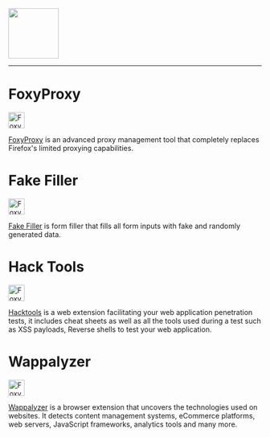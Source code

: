 <picture>
    <source height="100px" srcset="https://user-images.githubusercontent.com/22857002/173634280-09e60055-f091-4ec2-8ac3-ee9f7553af86.svg#gh-dark-mode-only" media="(prefers-color-scheme: dark)">
    <img height="100px" src="https://user-images.githubusercontent.com/28403617/172729627-7ff8e230-a668-4e57-b7db-7ec9c809ebfd.svg#gh-light-mode-only">
</picture>

---

# FoxyProxy
<img width="32px" height="auto" alt='FoxyProxy' src='https://addons.mozilla.org/user-media/addon_icons/2/2464-64.png'>

[FoxyProxy](https://addons.mozilla.org/en-US/firefox/addon/foxyproxy-standard/) is an advanced proxy management tool that completely replaces Firefox's limited proxying capabilities.

# Fake Filler
<img width="32px" height="auto" alt='FoxyProxy' src='https://addons.mozilla.org/user-media/addon_icons/752/752600-64.png'>

[Fake Filler](https://addons.mozilla.org/en-US/firefox/addon/fake-filler/) is form filler that fills all form inputs  with fake and randomly generated data.

# Hack Tools
<img width="32px" height="auto" alt='FoxyProxy' src='https://addons.mozilla.org/user-media/addon_icons/2649/2649669-64.png'>

[Hacktools](https://addons.mozilla.org/en-US/firefox/addon/hacktools/) is a web extension facilitating your web application penetration tests, it includes cheat sheets as well as all the tools used during a test such as XSS payloads, Reverse shells to test your web application.

# Wappalyzer
<img width="32px" height="auto" alt='FoxyProxy' src='https://addons.mozilla.org/user-media/addon_icons/10/10229-64.png'>

[Wappalyzer](https://addons.mozilla.org/fr/firefox/addon/wappalyzer/) is a browser extension that uncovers the technologies used on websites. It detects content management systems, eCommerce platforms, web servers, JavaScript frameworks, analytics tools and many more.
